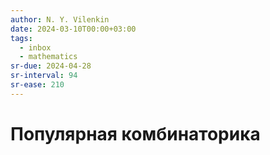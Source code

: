 ```yaml
---
author: N. Y. Vilenkin
date: 2024-03-10T00:00+03:00
tags:
  - inbox
  - mathematics
sr-due: 2024-04-28
sr-interval: 94
sr-ease: 210
---
```


# Популярная комбинаторика
